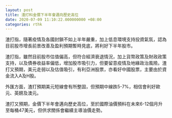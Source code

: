 ```yaml
---
layout: post
title: 渣打料金價下半年會邁向歷史高位
date: 2020-07-09 11:10:22.000000000 +08:00
categories: rthk
---
```


渣打指，隨著疫情及各國封鎖不如上半年嚴重，加上低息環境支持投資氣氛，認為目前股市增長前景改善及盈利預期暫時見底，將利好下半年股市。

渣打指，雖然目前股市估值偏高，但符合經濟衰退情況，加上貨幣政策及財政政策支持，以及債券收益率偏低，增加股市吸引力，但要留意疫情及地緣政治風險。渣打又預期，美元走弱以及估值吸引，有利亞洲股票，亦看好中國股票，主要由於資金流入A及H股。

外匯方面，渣打預期美元短線會有所整固，但預期中線跌5-7%，相信會利好歐元、英鎊及澳元。

渣打又預期，金價下半年會邁向歷史高位，至於國際油價預料在未來6-12個月升至每桶47美元，但供求關係會繼續主導油價走勢。
